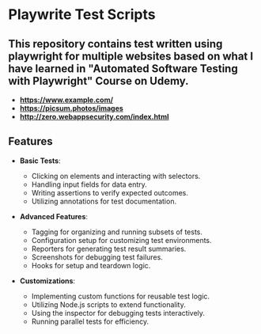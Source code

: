 # Playwrite Test Scripts

## This repository contains test written using playwright for multiple websites based on what I have learned in "Automated Software Testing with Playwright" Course on Udemy.
- **https://www.example.com/**
- **https://picsum.photos/images**
- **http://zero.webappsecurity.com/index.html**

## Features

- **Basic Tests**:
  - Clicking on elements and interacting with selectors.
  - Handling input fields for data entry.
  - Writing assertions to verify expected outcomes.
  - Utilizing annotations for test documentation.

- **Advanced Features**:
  - Tagging for organizing and running subsets of tests.
  - Configuration setup for customizing test environments.
  - Reporters for generating test result summaries.
  - Screenshots for debugging test failures.
  - Hooks for setup and teardown logic.

- **Customizations**:
  - Implementing custom functions for reusable test logic.
  - Utilizing Node.js scripts to extend functionality.
  - Using the inspector for debugging tests interactively.
  - Running parallel tests for efficiency.
